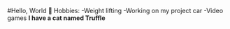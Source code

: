 #Hello, World 👋
Hobbies:
-Weight lifting
-Working on my project car
-Video games
**I have a cat named Truffle**
